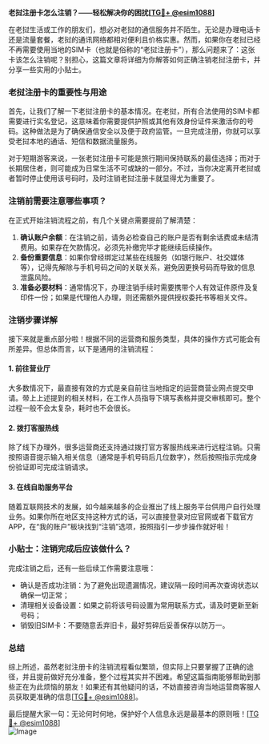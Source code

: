 **老挝注册卡怎么注销？——轻松解决你的困扰[[TG💪+ @esim1088](https://t.me/s/esim1088)]**

在老挝生活或工作的朋友们，想必对老挝的通信服务并不陌生。无论是办理电话卡还是流量套餐，老挝的通讯网络都相对便利且价格实惠。然而，如果你在老挝已经不再需要使用当地的SIM卡（也就是俗称的“老挝注册卡”），那么问题来了：这张卡该怎么注销呢？别担心，这篇文章将详细为你解答如何正确注销老挝注册卡，并分享一些实用的小贴士。

### 老挝注册卡的重要性与用途

首先，让我们了解一下老挝注册卡的基本情况。在老挝，所有合法使用的SIM卡都需要进行实名登记，这意味着你需要提供护照或其他有效身份证件来激活你的号码。这种做法是为了确保通信安全以及便于政府监管。一旦完成注册，你就可以享受老挝本地的通话、短信和数据流量服务。

对于短期游客来说，一张老挝注册卡可能是旅行期间保持联系的最佳选择；而对于长期居住者，则可能成为日常生活不可或缺的一部分。不过，当你决定离开老挝或者暂时停止使用该号码时，及时注销老挝注册卡就显得尤为重要了。

### 注销前需要注意哪些事项？

在正式开始注销流程之前，有几个关键点需要提前了解清楚：

1. **确认账户余额**：在注销之前，请务必检查自己的账户是否有剩余话费或未结清费用。如果存在欠款情况，必须先补缴完毕才能继续后续操作。
2. **备份重要信息**：如果你曾经绑定过某些在线服务（如银行账户、社交媒体等），记得先解除与手机号码之间的关联关系，避免因更换号码而导致的信息泄露风险。
3. **准备必要材料**：通常情况下，办理注销手续时需要携带个人有效证件原件及复印件一份；如果是代理他人办理，则还需额外提供授权委托书等相关文件。

### 注销步骤详解

接下来就是重点部分啦！根据不同的运营商和服务类型，具体的操作方式可能会有所差异。但总体而言，以下是通用的注销流程：

#### 1. 前往营业厅
大多数情况下，最直接有效的方式是亲自前往当地指定的运营商营业网点提交申请。带上上述提到的相关材料，在工作人员指导下填写表格并提交审核即可。整个过程一般不会太复杂，耗时也不会很长。

#### 2. 拨打客服热线
除了线下办理外，很多运营商还支持通过拨打官方客服热线来进行远程注销。只需按照语音提示输入相关信息（通常是手机号码后几位数字），然后按照指示完成身份验证即可完成注销请求。

#### 3. 在线自助服务平台
随着互联网技术的发展，如今越来越多的企业推出了线上服务平台供用户自行处理业务。如果你所在地区支持这种方式的话，可以直接登录对应官网或者下载官方APP，在“我的账户”板块找到“注销”选项，按照指引一步步操作就好啦！

### 小贴士：注销完成后应该做什么？

完成注销之后，还有一些后续工作需要注意哦：

- 确认是否成功注销：为了避免出现遗漏情况，建议隔一段时间再次查询状态以确保一切正常；
- 清理相关设备设置：如果之前将该号码设置为常用联系方式，请及时更新至新号码；
- 销毁旧SIM卡：不要随意丢弃旧卡，最好剪碎后妥善保存以防万一。

### 总结

综上所述，虽然老挝注册卡的注销流程看似繁琐，但实际上只要掌握了正确的途径，并且提前做好充分准备，整个过程其实并不困难。希望这篇指南能够帮助到那些正在为此烦恼的朋友！如果还有其他疑问的话，不妨直接咨询当地运营商客服人员获取更准确的信息[[TG💪+ @esim1088](https://t.me/s/esim1088)]。

最后提醒大家一句：无论何时何地，保护好个人信息永远是最基本的原则哦！[[TG💪+ @esim1088](https://t.me/s/esim1088)]  
![Image](https://i.postimg.cc/4NQfJmqS/Snipaste-2025-05-13-00-14-12.png)